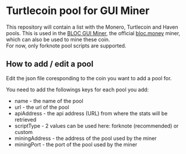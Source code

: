 # Turtlecoin pool for GUI Miner

This repository will contain a list with the Monero, Turtlecoin and Haven pools. This is used in the [BLOC GUI Miner](https://github.com/furiousteam/BLOC-GUI-Miner), the official [bloc.money](https://bloc.money/) miner, which can also be used to mine these coin.  
For now, only forknote pool scripts are supported.

## How to add / edit a pool

Edit the json file coresponding to the coin you want to add a pool for.

You need to add the followings keys for each pool you add:

* name - the name of the pool
* url - the url of the pool
* apiAddress - the api address (URL) from where the stats will be retrieved
* scriptType - 2 values can be used here: forknote (recommended) or custom
* miningAddress - the address of the pool used by the miner
* miningPort - the port of the pool used by the miner
